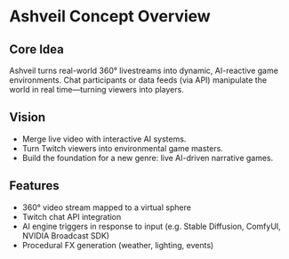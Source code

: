 # Ashveil Concept Overview

## Core Idea
Ashveil turns real-world 360° livestreams into dynamic, AI-reactive game environments. Chat participants or data feeds (via API) manipulate the world in real time—turning viewers into players.

## Vision
- Merge live video with interactive AI systems.
- Turn Twitch viewers into environmental game masters.
- Build the foundation for a new genre: live AI-driven narrative games.

## Features
- 360° video stream mapped to a virtual sphere
- Twitch chat API integration
- AI engine triggers in response to input (e.g. Stable Diffusion, ComfyUI, NVIDIA Broadcast SDK)
- Procedural FX generation (weather, lighting, events)

